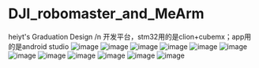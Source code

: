 # DJI_robomaster_and_MeArm
 heiyt's Graduation Design /n
 开发平台，stm32用的是clion+cubemx；app用的是android studio
![image](https://github.com/heiyt/DJI_robomaster_and_MeArm/assets/103363450/ed9d53f3-9ef0-4b1f-9d0e-df3c961aa542)
![image](https://github.com/heiyt/DJI_robomaster_and_MeArm/assets/103363450/96b19e83-30d0-46e7-ac82-d85033e0ee15)
![image](https://github.com/heiyt/DJI_robomaster_and_MeArm/assets/103363450/442d870d-1025-4c38-bdb4-de692bdebc8d)
![image](https://github.com/heiyt/DJI_robomaster_and_MeArm/assets/103363450/7e6fe94a-b89b-43a5-8b13-022f1ae03b21)
![image](https://github.com/heiyt/DJI_robomaster_and_MeArm/assets/103363450/332b6148-1919-4d37-8b8e-6f672218a705)
![image](https://github.com/heiyt/DJI_robomaster_and_MeArm/assets/103363450/3b598970-44ec-44e8-9306-59d841160e6f)
![image](https://github.com/heiyt/DJI_robomaster_and_MeArm/assets/103363450/8a6d4442-7fb7-4b93-85d8-10185e9d01e3)
![image](https://github.com/heiyt/DJI_robomaster_and_MeArm/assets/103363450/4081c59e-bee7-4db1-af76-982aab2329a6)
![image](https://github.com/heiyt/DJI_robomaster_and_MeArm/assets/103363450/a6c4238e-b6e4-4c34-b088-6c238fe3c674)
![image](https://github.com/heiyt/DJI_robomaster_and_MeArm/assets/103363450/6f319e54-a0b0-49a1-add2-009292dfbb4c)
![image](https://github.com/heiyt/DJI_robomaster_and_MeArm/assets/103363450/935d41bc-b6b4-4368-837c-03c14a8bd8b2)
![image](https://github.com/heiyt/DJI_robomaster_and_MeArm/assets/103363450/9a9fe3c8-85c3-4a26-b4e0-eda0fac327ed)
